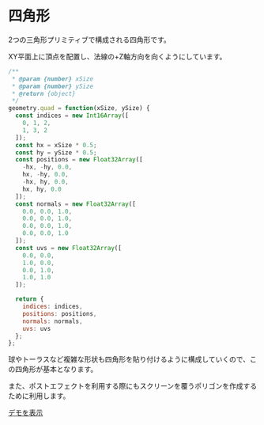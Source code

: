 # 四角形

2つの三角形プリミティブで構成される四角形です。

XY平面上に頂点を配置し、法線の+Z軸方向を向くようにしています。

```js
/**
 * @param {number} xSize
 * @param {number} ySize
 * @return {object}
 */
geometry.quad = function(xSize, ySize) {
  const indices = new Int16Array([
    0, 1, 2,
    1, 3, 2
  ]);
  const hx = xSize * 0.5;
  const hy = ySize * 0.5;
  const positions = new Float32Array([
    -hx, -hy, 0.0,
    hx, -hy, 0.0,
    -hx, hy, 0.0,
    hx, hy, 0.0
  ]);
  const normals = new Float32Array([
    0.0, 0.0, 1.0,
    0.0, 0.0, 1.0,
    0.0, 0.0, 1.0,
    0.0, 0.0, 1.0
  ]);
  const uvs = new Float32Array([
    0.0, 0.0,
    1.0, 0.0,
    0.0, 1.0,
    1.0, 1.0
  ]);

  return {
    indices: indices,
    positions: positions,
    normals: normals,
    uvs: uvs
  };
};
```

球やトーラスなど複雑な形状も四角形を貼り付けるように構成していくので、この四角形が基本となります。

また、ポストエフェクトを利用する際にもスクリーンを覆うポリゴンを作成するために利用します。

<a href="../sample/geometry/polygon.html" target="_blank">デモを表示</a>